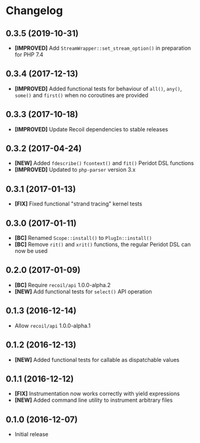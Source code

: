 # Changelog

## 0.3.5 (2019-10-31)

- **[IMPROVED]** Add `StreamWrapper::set_stream_option()` in preparation for PHP 7.4

## 0.3.4 (2017-12-13)

- **[IMPROVED]** Added functional tests for behaviour of `all()`, `any()`, `some()`
  and `first()` when no coroutines are provided

## 0.3.3 (2017-10-18)

- **[IMPROVED]** Update Recoil dependencies to stable releases

## 0.3.2 (2017-04-24)

- **[NEW]** Added `fdescribe()` `fcontext()` and `fit()` Peridot DSL functions
- **[IMPROVED]** Updated to `php-parser` version 3.x

## 0.3.1 (2017-01-13)

- **[FIX]** Fixed functional "strand tracing" kernel tests

## 0.3.0 (2017-01-11)

- **[BC]** Renamed `Scope::install()` to `PlugIn::install()`
- **[BC]** Remove `rit()` and `xrit()` functions, the regular Peridot DSL can now be used

## 0.2.0 (2017-01-09)

- **[BC]** Require `recoil/api` 1.0.0-alpha.2
- **[NEW]** Add functional tests for `select()` API operation

## 0.1.3 (2016-12-14)

- Allow `recoil/api` 1.0.0-alpha.1

## 0.1.2 (2016-12-13)

- **[NEW]** Added functional tests for callable as dispatchable values

## 0.1.1 (2016-12-12)

- **[FIX]** Instrumentation now works correctly with yield expressions
- **[NEW]** Added command line utility to instrument arbitrary files

## 0.1.0 (2016-12-07)

- Initial release
